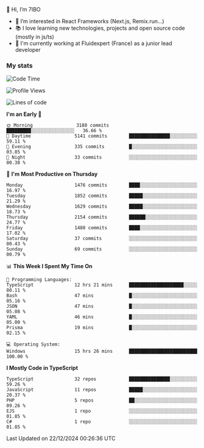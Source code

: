 👋 Hi, I’m 7IBO

- 👀 I’m interested in React Frameworks (Next.js, Remix.run...)
- 📚 I love learning new technologies, projects and open source code (mostly in js/ts)
- 💼 I'm currently working at Fluidexpert (France) as a junior lead developer

### My stats
<!--START_SECTION:waka-->
![Code Time](http://img.shields.io/badge/Code%20Time-901%20hrs%2052%20mins-blue)

![Profile Views](http://img.shields.io/badge/Profile%20Views-0-blue)

![Lines of code](https://img.shields.io/badge/From%20Hello%20World%20I%27ve%20Written-8.7%20million%20lines%20of%20code-blue)

**I'm an Early 🐤** 

```text
🌞 Morning                3188 commits        █████████░░░░░░░░░░░░░░░░   36.66 % 
🌆 Daytime                5141 commits        ███████████████░░░░░░░░░░   59.11 % 
🌃 Evening                335 commits         █░░░░░░░░░░░░░░░░░░░░░░░░   03.85 % 
🌙 Night                  33 commits          ░░░░░░░░░░░░░░░░░░░░░░░░░   00.38 % 
```
📅 **I'm Most Productive on Thursday** 

```text
Monday                   1476 commits        ████░░░░░░░░░░░░░░░░░░░░░   16.97 % 
Tuesday                  1852 commits        █████░░░░░░░░░░░░░░░░░░░░   21.29 % 
Wednesday                1629 commits        █████░░░░░░░░░░░░░░░░░░░░   18.73 % 
Thursday                 2154 commits        ██████░░░░░░░░░░░░░░░░░░░   24.77 % 
Friday                   1480 commits        ████░░░░░░░░░░░░░░░░░░░░░   17.02 % 
Saturday                 37 commits          ░░░░░░░░░░░░░░░░░░░░░░░░░   00.43 % 
Sunday                   69 commits          ░░░░░░░░░░░░░░░░░░░░░░░░░   00.79 % 
```


📊 **This Week I Spent My Time On** 

```text
💬 Programming Languages: 
TypeScript               12 hrs 21 mins      ████████████████████░░░░░   80.11 % 
Bash                     47 mins             █░░░░░░░░░░░░░░░░░░░░░░░░   05.16 % 
JSON                     47 mins             █░░░░░░░░░░░░░░░░░░░░░░░░   05.08 % 
YAML                     46 mins             █░░░░░░░░░░░░░░░░░░░░░░░░   05.00 % 
Prisma                   19 mins             █░░░░░░░░░░░░░░░░░░░░░░░░   02.15 % 

💻 Operating System: 
Windows                  15 hrs 26 mins      █████████████████████████   100.00 % 
```

**I Mostly Code in TypeScript** 

```text
TypeScript               32 repos            ███████████████░░░░░░░░░░   59.26 % 
JavaScript               11 repos            █████░░░░░░░░░░░░░░░░░░░░   20.37 % 
PHP                      5 repos             ██░░░░░░░░░░░░░░░░░░░░░░░   09.26 % 
EJS                      1 repo              ░░░░░░░░░░░░░░░░░░░░░░░░░   01.85 % 
C#                       1 repo              ░░░░░░░░░░░░░░░░░░░░░░░░░   01.85 % 
```




 Last Updated on 22/12/2024 00:26:36 UTC
<!--END_SECTION:waka-->
